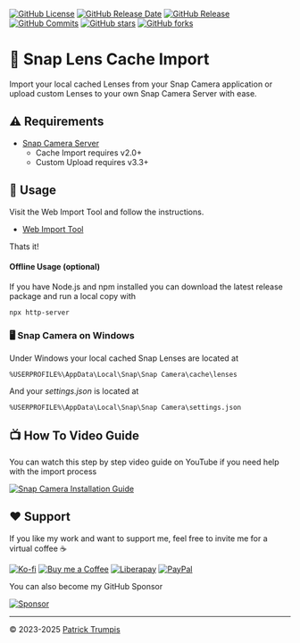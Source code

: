[![GitHub License](https://img.shields.io/github/license/ptrumpis/snap-lens-cache-import)](https://github.com/ptrumpis/snap-lens-cache-import?tab=GPL-3.0-1-ov-file)
[![GitHub Release Date](https://img.shields.io/github/release-date/ptrumpis/snap-lens-cache-import)](https://github.com/ptrumpis/snap-lens-cache-import/releases/latest)
[![GitHub Release](https://img.shields.io/github/v/release/ptrumpis/snap-lens-cache-import)](https://github.com/ptrumpis/snap-lens-cache-import/releases/latest)
[![GitHub Commits](https://img.shields.io/github/commit-activity/t/ptrumpis/snap-lens-cache-import)](https://github.com/ptrumpis/snap-lens-cache-import/commits)
[![GitHub stars](https://img.shields.io/github/stars/ptrumpis/snap-lens-cache-import?style=flat)](https://github.com/ptrumpis/snap-lens-cache-import/stargazers) 
[![GitHub forks](https://img.shields.io/github/forks/ptrumpis/snap-lens-cache-import?style=flat)](https://github.com/ptrumpis/snap-lens-cache-import/forks)

# 👻 Snap Lens Cache Import
Import your local cached Lenses from your Snap Camera application or upload custom Lenses to your own Snap Camera Server with ease.

## ⚠️ Requirements
- [Snap Camera Server](https://github.com/ptrumpis/snap-camera-server)
  - Cache Import requires v2.0+
  - Custom Upload requires v3.3+

## 🚀 Usage
Visit the Web Import Tool and follow the instructions.
- [Web Import Tool](https://ptrumpis.github.io/snap-lens-cache-import/)

Thats it!

#### Offline Usage (optional)
If you have Node.js and npm installed you can download the latest release package and run a local copy with
```
npx http-server
```

### 🖥️ Snap Camera on Windows
Under Windows your local cached Snap Lenses are located at
```
%USERPROFILE%\AppData\Local\Snap\Snap Camera\cache\lenses
```

And your *settings.json* is located at
```
%USERPROFILE%\AppData\Local\Snap\Snap Camera\settings.json
```

## 📺 How To Video Guide
You can watch this step by step video guide on YouTube if you need help with the import process

[![Snap Camera Installation Guide](https://img.youtube.com/vi/alo49et3QxY/0.jpg)](https://www.youtube.com/watch?v=alo49et3QxY)

## ❤️ Support
If you like my work and want to support me, feel free to invite me for a virtual coffee ☕  

[![Ko-fi](https://img.shields.io/badge/Ko--fi-F16061?style=for-the-badge&logo=ko-fi&logoColor=white)](https://ko-fi.com/ptrumpis)
[![Buy me a Coffee](https://img.shields.io/badge/Buy_Me_A_Coffee-FFDD00?style=for-the-badge&logo=buy-me-a-coffee&logoColor=black)](https://www.buymeacoffee.com/ptrumpis)
[![Liberapay](https://img.shields.io/badge/Liberapay-F6C915?style=for-the-badge&logo=liberapay&logoColor=black)](https://liberapay.com/ptrumpis/)
[![PayPal](https://img.shields.io/badge/PayPal-00457C?style=for-the-badge&logo=paypal&logoColor=white)](https://www.paypal.com/donate/?hosted_button_id=D2T92FVZAE65L)

You can also become my GitHub Sponsor  

[![Sponsor](https://img.shields.io/badge/sponsor-30363D?style=for-the-badge&logo=GitHub-Sponsors&logoColor=#white)](https://github.com/sponsors/ptrumpis)

---

© 2023-2025 [Patrick Trumpis](https://github.com/ptrumpis)
